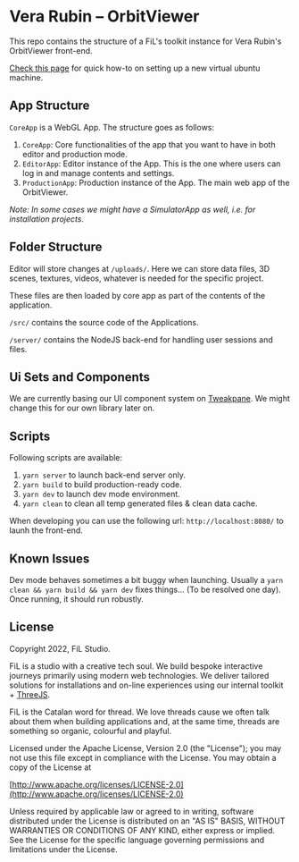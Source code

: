 # Vera Rubin – OrbitViewer
This repo contains the structure of a FiL's toolkit instance for Vera Rubin's OrbitViewer front-end. 

[Check this page](https://eduprtas.notion.site/Setting-up-an-ubuntu-VM-instance-from-scratch-d33174b55d9c412bad04e6a3280b26fc) for quick how-to on setting up a new virtual ubuntu machine.

## App Structure
`CoreApp` is a WebGL App. The structure goes as follows:

1. `CoreApp`: Core functionalities of the app that you want to have in both editor and production mode.
2. `EditorApp`: Editor instance of the App. This is the one where users can log in and manage contents and settings.
3. `ProductionApp`: Production instance of the App. The main web app of the OrbitViewer.

*Note: In some cases we might have a SimulatorApp as well, i.e. for installation projects.*

## Folder Structure
Editor will store changes at `/uploads/`. Here we can store data files, 3D scenes, textures, videos, whatever is needed for the specific project.

These files are then loaded by core app as part of the contents of the application.

`/src/` contains the source code of the Applications.

`/server/` contains the NodeJS back-end for handling user sessions and files.

## Ui Sets and Components
We are currently basing our UI component system on [Tweakpane](https://cocopon.github.io/tweakpane/). We might change this for our own library later on.

## Scripts
Following scripts are available:

1. `yarn server` to launch back-end server only.
2. `yarn build` to build production-ready code.
3. `yarn dev` to launch dev mode environment.
4. `yarn clean` to clean all temp generated files & clean data cache.

When developing you can use the following url: `http://localhost:8080/` to launh the front-end.

## Known Issues
Dev mode behaves sometimes a bit buggy when launching. Usually a `yarn clean && yarn build && yarn dev` fixes things... (To be resolved one day). Once running, it should run robustly.

## License
Copyright 2022, FiL Studio.

FiL is a studio with a creative tech soul. We build bespoke interactive journeys primarily using modern web technologies. We deliver tailored solutions for installations and on-line experiences using our internal toolkit + [ThreeJS](https://threejs.org).

FiL is the Catalan word for thread. We love threads cause we often talk about them when building applications and, at the same time, threads are something so organic, colourful and playful.

Licensed under the Apache License, Version 2.0 (the "License");
you may not use this file except in compliance with the License.
You may obtain a copy of the License at

[http://www.apache.org/licenses/LICENSE-2.0](http://www.apache.org/licenses/LICENSE-2.0)

Unless required by applicable law or agreed to in writing, software
distributed under the License is distributed on an "AS IS" BASIS,
WITHOUT WARRANTIES OR CONDITIONS OF ANY KIND, either express or implied.
See the License for the specific language governing permissions and
limitations under the License.